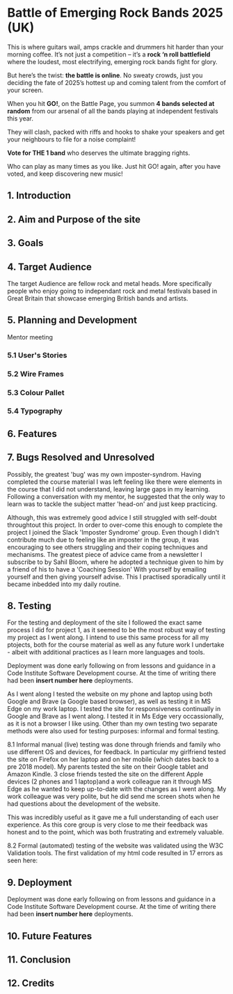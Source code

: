 # Battle of Emerging Rock Bands 2025 (UK)
This is where guitars wail, amps crackle and drummers hit harder than your morning coffee. It’s not just a competition – it’s a **rock ‘n roll battlefield** where the loudest, most electrifying, emerging rock bands fight for glory.

But here’s the twist: **the battle is online**. No sweaty crowds, just you deciding the fate of 2025’s hottest up and coming talent from the comfort of your screen.

When you hit **GO!**, on the Battle Page, you summon **4 bands selected at random** from our arsenal of all the bands playing at independent festivals this year.

They will clash, packed with riffs and hooks to shake your speakers and get your neighbours to file for a noise complaint!

**Vote for THE 1 band** who deserves the ultimate bragging rights.

Who can play as many times as you like. Just hit GO! again, after you have voted, and keep discovering new music!

## 1. Introduction

## 2. Aim and Purpose of the site

## 3. Goals

## 4. Target Audience
The target Audience are fellow rock and metal heads. More specifically people who enjoy going to independant rock and metal festivals based in Great Britain that showcase emerging British bands and artists.

## 5. Planning and Development
Mentor meeting

### 5.1 User's Stories

### 5.2 Wire Frames

### 5.3 Colour Pallet

### 5.4 Typography

## 6. Features

## 7. Bugs Resolved and Unresolved
Possibly, the greatest 'bug' was my own imposter-syndrom. Having completed the course material I was left feeling like there were elements in the course that I did not understand, leaving large gaps in my learning. Following a conversation with my mentor, he suggested that the only way to learn was to tackle the subject matter 'head-on' and just keep practicing. 

Although, this was extremely good advice I still struggled with self-doubt throughtout this project. In order to over-come this enough to complete the project I joined the Slack 'Imposter Syndrome' group. Even though I didn't contribute much due to feeling like an imposter in the group, it was encouraging to see others struggling and their coping techniques and mechanisms. The greatest piece of advice came from a newsletter I subscribe to by Sahil Bloom, where he adopted a technique given to him by a friend of his to have a 'Coaching Session' With yourself by emailing yourself and then giving yourself advise. This I practised sporadically until it became inbedded into my daily routine. 

## 8. Testing
For the testing and deployment of the site I followed the exact same process I did for project 1, as it seemed to be the most robust way of testing my project as I went along. I intend to use this same process for all my ptojects, both for the course material as well as any future work I undertake - albeit with additional practices as I learn more languages and tools.

Deployment was done early following on from lessons and guidance in a Code Institute Software Development course. At the time of writing there had been **insert number here** deployments.

As I went along I tested the website on my phone and laptop using both Google and Brave (a Google based browser), as well as testing it in MS Edge on my work laptop. I tested the site for responsiveness continually in Google and Brave as I went along. I tested it in Ms Edge very occassionally, as it is not a browser I like using. Other than my own testing two separate methods were also used for testing purposes: informal and formal testing.

8.1 Informal manual (live) testing was done through friends and family who use different OS and devices, for feedback. In particular my girlfriend tested the site on Firefox on her laptop and on her mobile (which dates back to a pre 2018 model). My parents tested the site on their Google tablet and Amazon Kindle. 3 close friends tested the site on the different Apple devices (2 phones and 1 laptop)and a work colleague ran it through MS Edge as he wanted to keep up-to-date with the changes as I went along. My work colleague was very polite, but he did send me screen shots when he had questions about the development of the website.

This was incredibly useful as it gave me a full understanding of each user experience. As this core group is very close to me their feedback was honest and to the point, which was both frustrating and extremely valuable. 

8.2 Formal (automated) testing of the website was validated using the W3C Validation tools. The first validation of my html code resulted in 17 errors as seen here:

## 9. Deployment
 Deployment was done early following on from lessons and guidance in a Code Institute Software Development course. At the time of writing there had been **insert number here** deployments.

## 10. Future Features

## 11. Conclusion

## 12. Credits


          
